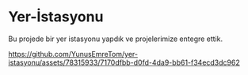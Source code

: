 # Yer-İstasyonu

Bu projede bir yer istasyonu yapdık ve projelerimize entegre ettik.


https://github.com/YunusEmreTom/yer-istasyonu/assets/78315933/7170dfbb-d0fd-4da9-bb61-f34ecd3dc962

